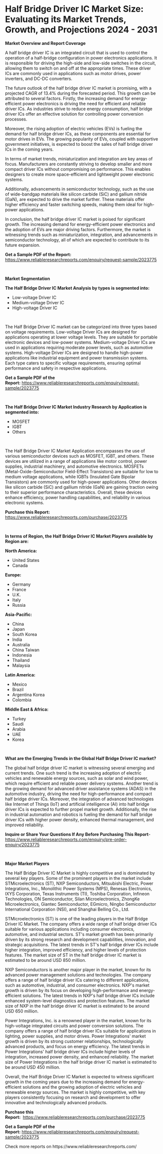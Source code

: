 <p><h1>Half Bridge Driver IC Market Size: Evaluating its Market Trends, Growth, and Projections 2024 - 2031</h1></p><p><strong>Market Overview and Report Coverage</strong></p>
<p><p>A half bridge driver IC is an integrated circuit that is used to control the operation of a half-bridge configuration in power electronics applications. It is responsible for driving the high-side and low-side switches in the circuit, allowing them to switch on and off at the appropriate times. These driver ICs are commonly used in applications such as motor drives, power inverters, and DC-DC converters.</p><p>The future outlook of the half bridge driver IC market is promising, with a projected CAGR of 13.4% during the forecasted period. This growth can be attributed to several factors. Firstly, the increasing demand for energy-efficient power electronics is driving the need for efficient and reliable driver ICs. As industries strive to reduce energy consumption, half bridge driver ICs offer an effective solution for controlling power conversion processes.</p><p>Moreover, the rising adoption of electric vehicles (EVs) is fueling the demand for half bridge driver ICs, as these components are essential for motor drives in EVs. The growing popularity of EVs, coupled with supportive government initiatives, is expected to boost the sales of half bridge driver ICs in the coming years.</p><p>In terms of market trends, miniaturization and integration are key areas of focus. Manufacturers are constantly striving to develop smaller and more compact driver ICs without compromising on performance. This enables designers to create more space-efficient and lightweight power electronic systems.</p><p>Additionally, advancements in semiconductor technology, such as the use of wide-bandgap materials like silicon carbide (SiC) and gallium nitride (GaN), are expected to drive the market further. These materials offer higher efficiency and faster switching speeds, making them ideal for high-power applications.</p><p>In conclusion, the half bridge driver IC market is poised for significant growth. The increasing demand for energy-efficient power electronics and the adoption of EVs are major driving factors. Furthermore, the market is witnessing trends such as miniaturization, integration, and advancements in semiconductor technology, all of which are expected to contribute to its future expansion.</p></p>
<p><strong>Get a Sample PDF of the Report:</strong> <a href="https://www.reliableresearchreports.com/enquiry/request-sample/2023775">https://www.reliableresearchreports.com/enquiry/request-sample/2023775</a></p>
<p>&nbsp;</p>
<p><strong>Market Segmentation</strong></p>
<p><strong>The Half Bridge Driver IC Market Analysis by types is segmented into:</strong></p>
<p><ul><li>Low-voltage Driver IC</li><li>Medium-voltage Driver IC</li><li>High-voltage Driver IC</li></ul></p>
<p>&nbsp;</p>
<p><p>The Half Bridge Driver IC market can be categorized into three types based on voltage requirements. Low-voltage Driver ICs are designed for applications operating at lower voltage levels. They are suitable for portable electronic devices and low-power systems. Medium-voltage Driver ICs are used in applications requiring moderate power levels, such as automotive systems. High-voltage Driver ICs are designed to handle high-power applications like industrial equipment and power transmission systems. Each type caters to specific voltage requirements, ensuring optimal performance and safety in respective applications.</p></p>
<p><strong>Get a Sample PDF of the Report:</strong>&nbsp;<a href="https://www.reliableresearchreports.com/enquiry/request-sample/2023775">https://www.reliableresearchreports.com/enquiry/request-sample/2023775</a></p>
<p>&nbsp;</p>
<p><strong>The Half Bridge Driver IC Market Industry Research by Application is segmented into:</strong></p>
<p><ul><li>MOSFET</li><li>IGBT</li><li>Others</li></ul></p>
<p>&nbsp;</p>
<p><p>The Half Bridge Driver IC Market Application encompasses the use of various semiconductor devices such as MOSFET, IGBT, and others. These devices are utilized in a range of applications like motor control, power supplies, industrial machinery, and automotive electronics. MOSFETs (Metal-Oxide-Semiconductor Field-Effect Transistors) are suitable for low to medium voltage applications, while IGBTs (Insulated Gate Bipolar Transistors) are commonly used for high-power applications. Other devices like silicon carbide (SiC) and gallium nitride (GaN) are gaining traction owing to their superior performance characteristics. Overall, these devices enhance efficiency, power handling capabilities, and reliability in various electronic systems.</p></p>
<p><strong>Purchase this Report:</strong>&nbsp; <a href="https://www.reliableresearchreports.com/purchase/2023775">https://www.reliableresearchreports.com/purchase/2023775</a></p>
<p>&nbsp;</p>
<p><strong>In terms of Region, the Half Bridge Driver IC Market Players available by Region are:</strong></p>
<p>
    <p> <strong> North America: </strong>
        <ul>
            <li>United States</li>
            <li>Canada</li>
        </ul>
        </p> 
    <p> <strong> Europe: </strong>
        <ul>
            <li>Germany</li>
            <li>France</li>
            <li>U.K.</li>
            <li>Italy</li>
            <li>Russia</li>
        </ul>
        </p> 
    <p> <strong> Asia-Pacific: </strong>
        <ul>
            <li>China</li>
            <li>Japan</li>
            <li>South Korea</li>
            <li>India</li>
            <li>Australia</li>
            <li>China Taiwan</li>
            <li>Indonesia</li>
            <li>Thailand</li>
            <li>Malaysia</li>
        </ul>
        </p> 
    <p> <strong> Latin America: </strong>
        <ul>
            <li>Mexico</li>
            <li>Brazil</li>
            <li>Argentina Korea</li>
            <li>Colombia</li>
        </ul>
        </p> 
    <p> <strong> Middle East & Africa: </strong>
        <ul>
            <li>Turkey</li>
            <li>Saudi</li>
            <li>Arabia</li>
            <li>UAE</li>
            <li>Korea</li>
        </ul>
    </p>
    </p>
<p>&nbsp;</p>
<p><strong>What are the Emerging Trends in the Global Half Bridge Driver IC market?</strong></p>
<p><p>The global half bridge driver IC market is witnessing several emerging and current trends. One such trend is the increasing adoption of electric vehicles and renewable energy sources, such as solar and wind power, which require efficient and reliable power delivery systems. Another trend is the growing demand for advanced driver assistance systems (ADAS) in the automotive industry, driving the need for high-performance and compact half bridge driver ICs. Moreover, the integration of advanced technologies like Internet of Things (IoT) and artificial intelligence (AI) into half bridge driver ICs is expected to further propel market growth. Additionally, the rise in industrial automation and robotics is fueling the demand for half bridge driver ICs with higher power density, enhanced thermal management, and improved reliability.</p></p>
<p><strong>Inquire or Share Your Questions If Any Before Purchasing This Report</strong>- <a href="https://www.reliableresearchreports.com/enquiry/pre-order-enquiry/2023775">https://www.reliableresearchreports.com/enquiry/pre-order-enquiry/2023775</a></p>
<p>&nbsp;</p>
<p><strong>Major Market Players</strong></p>
<p><p>The Half Bridge Driver IC Market is highly competitive and is dominated by several key players. Some of the prominent players in the market include STMicroelectronics (ST), NXP Semiconductors, Mitsubishi Electric, Power Integrations, Inc., Monolithic Power Systems (MPS), Renesas Electronics, IXYS Corporation, Texas Instruments (TI), Toshiba Corporation, Infineon Technologies, ON Semiconductor, Silan Microelectronics, ZhongKe Microelectronics, Giantec Semiconductor, EGmicro, Ningbo Semiconductor International Corporation (NSI), and Shanghai Belling Co., Ltd.</p><p>STMicroelectronics (ST) is one of the leading players in the Half Bridge Driver IC Market. The company offers a wide range of half bridge driver ICs suitable for various applications including consumer electronics, automotive, and industrial sectors. ST's market growth has been primarily driven by its strong research and development capabilities, innovation, and strategic acquisitions. The latest trends in ST's half bridge driver ICs include higher integration, improved efficiency, and higher levels of protection features. The market size of ST in the half bridge driver IC market is estimated to be around USD 850 million.</p><p>NXP Semiconductors is another major player in the market, known for its advanced power management solutions and technologies. The company offers a range of half bridge driver ICs catering to different applications, such as automotive, industrial, and consumer electronics. NXP's market growth is driven by its focus on developing high-performance and energy-efficient solutions. The latest trends in NXP's half bridge driver ICs include enhanced system-level diagnostics and protection features. The market size of NXP in the half bridge driver IC market is estimated to be around USD 650 million.</p><p>Power Integrations, Inc. is a renowned player in the market, known for its high-voltage integrated circuits and power conversion solutions. The company offers a range of half bridge driver ICs suitable for applications in lighting, power supplies, and motor drives. Power Integrations' market growth is driven by its strong customer relationships, technologically advanced products, and focus on energy efficiency. The latest trends in Power Integrations' half bridge driver ICs include higher levels of integration, increased power density, and enhanced reliability. The market size of Power Integrations in the half bridge driver IC market is estimated to be around USD 450 million.</p><p>Overall, the Half Bridge Driver IC Market is expected to witness significant growth in the coming years due to the increasing demand for energy-efficient solutions and the growing adoption of electric vehicles and renewable energy sources. The market is highly competitive, with key players consistently focusing on research and development to offer innovative and technologically advanced products.</p></p>
<p><strong>Purchase this Report:</strong>&nbsp;&nbsp;<a href="https://www.reliableresearchreports.com/purchase/2023775">https://www.reliableresearchreports.com/purchase/2023775</a></p>
<p></p>
<p><strong>Get a Sample PDF of the Report:</strong>&nbsp;<a href="https://www.reliableresearchreports.com/enquiry/request-sample/2023775">https://www.reliableresearchreports.com/enquiry/request-sample/2023775</a></p>
<p>Check more reports on https://www.reliableresearchreports.com/</p>